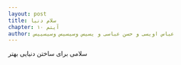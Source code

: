 ```yaml
---
layout: post
title: سلام دنیا
chapter: آیتم ۱۰
author: عباس اویسی و حسن عباسی و یسیس وسیسیس وسیسییس
---
```

سلامی برای ساختن دنیایی بهتر
